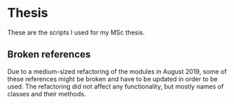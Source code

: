 # Thesis

These are the scripts I used for my MSc thesis.

## Broken references

Due to a medium-sized refactoring of the modules in August 2019,
some of these references might be broken and have to be updated in order to be used.
The refactoring did not affect any functionality,
but mostly names of classes and their methods.
